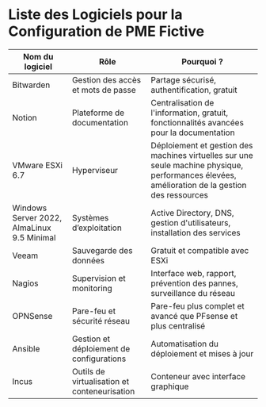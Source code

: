 # Liste des Logiciels pour la Configuration de PME Fictive

| **Nom du logiciel** | **Rôle** | **Pourquoi ?** |
|----------------------|------------------------|------------------------|
| Bitwarden | Gestion des accès et mots de passe | Partage sécurisé, authentification, gratuit |
| Notion | Plateforme de documentation | Centralisation de l'information, gratuit, fonctionnalités avancées pour la documentation |
| VMware ESXi 6.7 | Hyperviseur | Déploiement et gestion des machines virtuelles sur une seule machine physique, performances élevées, amélioration de la gestion des ressources |
| Windows Server 2022, AlmaLinux 9.5 Minimal | Systèmes d’exploitation | Active Directory, DNS, gestion d'utilisateurs, installation des services |
| Veeam | Sauvegarde des données | Gratuit et compatible avec ESXi |
| Nagios | Supervision et monitoring | Interface web, rapport, prévention des pannes, surveillance du réseau |
| OPNSense | Pare-feu et sécurité réseau | Pare-feu plus complet et avancé que PFsense et plus centralisé |
| Ansible | Gestion et déploiement de configurations | Automatisation du déploiement et mises à jour |
| Incus | Outils de virtualisation et conteneurisation | Conteneur avec interface graphique |